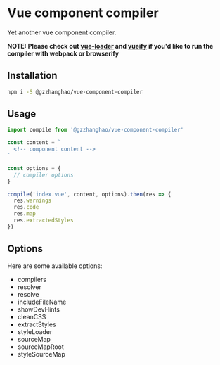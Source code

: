 # Vue component compiler

Yet another vue component compiler.

__NOTE: Please check out [vue-loader](https://github.com/vuejs/vue-loader) and [vueify](https://github.com/vuejs/vueify) if you'd like to run the compiler with webpack or browserify__

## Installation

```bash
npm i -S @gzzhanghao/vue-component-compiler
```

## Usage

```javascript
import compile from '@gzzhanghao/vue-component-compiler'

const content = `
  <!-- component content -->
`

const options = {
  // compiler options
}

compile('index.vue', content, options).then(res => {
  res.warnings
  res.code
  res.map
  res.extractedStyles
})
```

## Options

Here are some available options:

- compilers
- resolver
- resolve
- includeFileName
- showDevHints
- cleanCSS
- extractStyles
- styleLoader
- sourceMap
- sourceMapRoot
- styleSourceMap
